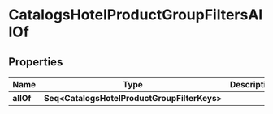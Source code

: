

# CatalogsHotelProductGroupFiltersAllOf


## Properties

Name | Type | Description | Notes
------------ | ------------- | ------------- | -------------
**allOf** | **Seq&lt;CatalogsHotelProductGroupFilterKeys&gt;** |  | 



